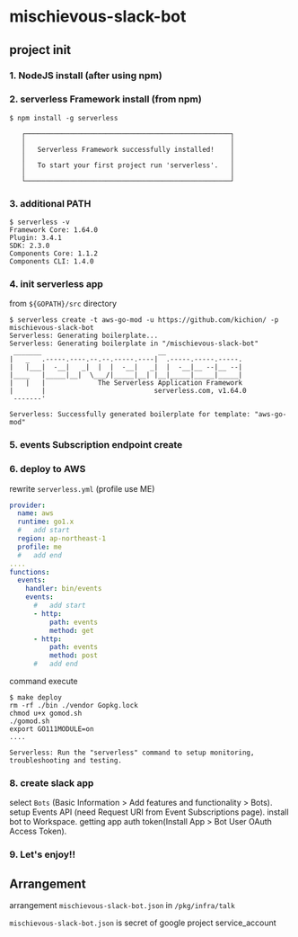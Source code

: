 # mischievous-slack-bot

## project init

### 1. NodeJS install (after using npm)

### 2. serverless Framework install (from npm)

```shell
$ npm install -g serverless

   ┌───────────────────────────────────────────────────┐
   │                                                   │
   │   Serverless Framework successfully installed!    │
   │                                                   │
   │   To start your first project run 'serverless'.   │
   │                                                   │
   └───────────────────────────────────────────────────┘

```

### 3. additional PATH

```shell
$ serverless -v
Framework Core: 1.64.0
Plugin: 3.4.1
SDK: 2.3.0
Components Core: 1.1.2
Components CLI: 1.4.0
```

### 4. init serverless app

from `${GOPATH}/src` directory

```shell
$ serverless create -t aws-go-mod -u https://github.com/kichion/ -p mischievous-slack-bot
Serverless: Generating boilerplate...
Serverless: Generating boilerplate in "/mischievous-slack-bot"
 _______                             __
|   _   .-----.----.--.--.-----.----|  .-----.-----.-----.
|   |___|  -__|   _|  |  |  -__|   _|  |  -__|__ --|__ --|
|____   |_____|__|  \___/|_____|__| |__|_____|_____|_____|
|   |   |             The Serverless Application Framework
|       |                           serverless.com, v1.64.0
 -------'

Serverless: Successfully generated boilerplate for template: "aws-go-mod"
```

### 5. events Subscription endpoint create

### 6. deploy to AWS

rewrite `serverless.yml` (profile use ME)

```yml
provider:
  name: aws
  runtime: go1.x
  #   add start
  region: ap-northeast-1
  profile: me
  #   add end
....
functions:
  events:
    handler: bin/events
    events:
      #   add start
      - http:
          path: events
          method: get
      - http:
          path: events
          method: post
      #   add end
```

command execute

```shell
$ make deploy
rm -rf ./bin ./vendor Gopkg.lock
chmod u+x gomod.sh
./gomod.sh
export GO111MODULE=on
....

Serverless: Run the "serverless" command to setup monitoring, troubleshooting and testing.
```

### 8. create slack app

select `Bots` (Basic Information > Add features and functionality > Bots).
setup Events API (need Request URI from Event Subscriptions page).
install bot to Workspace.
getting app auth token(Install App > Bot User OAuth Access Token).

### 9. Let's enjoy!!

## Arrangement

arrangement `mischievous-slack-bot.json` in `/pkg/infra/talk`

`mischievous-slack-bot.json` is secret of google project service_account
